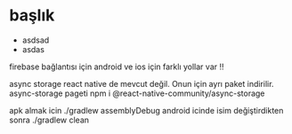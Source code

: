 # başlık 
- asdsad
- asdas
 
 firebase bağlantısı için android ve ios için farklı yollar var !!

 async storage react native de mevcut değil. Onun için ayrı paket indirilir. async-storage pageti npm i @react-native-community/async-storage

 apk almak icin ./gradlew assemblyDebug android icinde
 isim değiştirdikten sonra ./gradlew clean
 